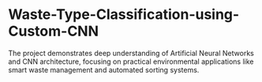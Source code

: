 # Waste-Type-Classification-using-Custom-CNN
The project demonstrates deep understanding of Artificial Neural Networks and CNN architecture, focusing on practical environmental applications like smart waste management and automated sorting systems.
